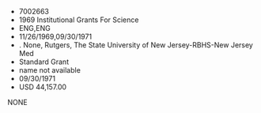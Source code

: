 * 7002663
* 1969 Institutional Grants For Science
* ENG,ENG
* 11/26/1969,09/30/1971
*  . None, Rutgers, The State University of New Jersey-RBHS-New Jersey Med
* Standard Grant
*   name not available
* 09/30/1971
* USD 44,157.00

NONE